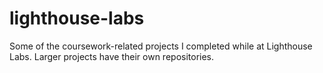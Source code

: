 # lighthouse-labs
Some of the coursework-related projects I completed while at Lighthouse Labs. Larger projects have their own repositories.
